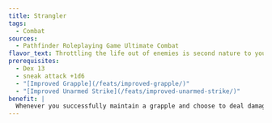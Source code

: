 ```yaml
---
title: Strangler
tags:
  - Combat
sources:
  - Pathfinder Roleplaying Game Ultimate Combat
flavor_text: Throttling the life out of enemies is second nature to you.
prerequisites:
  - Dex 13
  - sneak attack +1d6
  - "[Improved Grapple](/feats/improved-grapple/)"
  - "[Improved Unarmed Strike](/feats/improved-unarmed-strike/)"
benefit: |
  Whenever you successfully maintain a grapple and choose to deal damage, you can spend a swift action to deal your sneak attack damage to the creature you are grappling.
---
```


